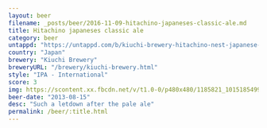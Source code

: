 ```yaml
---
layout: beer
filename: _posts/beer/2016-11-09-hitachino-japaneses-classic-ale.md
title: Hitachino japaneses classic ale
category: beer
untappd: "https://untappd.com/b/kiuchi-brewery-hitachino-nest-japanese-classic-ale/867"
country: "Japan"
brewery: "Kiuchi Brewery"
breweryURL: "/brewery/kiuchi-brewery.html"
style: "IPA - International"
score: 3
img: https://scontent.xx.fbcdn.net/v/t1.0-0/p480x480/1185821_10151854990343745_429136882_n.jpg?_nc_cat=0&oh=de854a414e97034cd4f683d796d5a942&oe=5BB70005
beer-date: "2013-08-15"
desc: "Such a letdown after the pale ale"
permalink: /beer/:title.html
---
```

